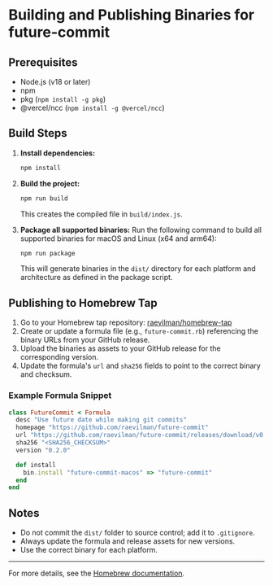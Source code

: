 # Building and Publishing Binaries for future-commit

## Prerequisites
- Node.js (v18 or later)
- npm
- pkg (`npm install -g pkg`)
- @vercel/ncc (`npm install -g @vercel/ncc`)

## Build Steps

1. **Install dependencies:**
   ```sh
   npm install
   ```
2. **Build the project:**
   ```sh
   npm run build
   ```
   This creates the compiled file in `build/index.js`.

3. **Package all supported binaries:**
   Run the following command to build all supported binaries for macOS and Linux (x64 and arm64):

   ```sh
   npm run package
   ```
   This will generate binaries in the `dist/` directory for each platform and architecture as defined in the package script.

## Publishing to Homebrew Tap

1. Go to your Homebrew tap repository: [raevilman/homebrew-tap](https://github.com/raevilman/homebrew-tap)
2. Create or update a formula file (e.g., `future-commit.rb`) referencing the binary URLs from your GitHub release.
3. Upload the binaries as assets to your GitHub release for the corresponding version.
4. Update the formula's `url` and `sha256` fields to point to the correct binary and checksum.

### Example Formula Snippet
```ruby
class FutureCommit < Formula
  desc "Use future date while making git commits"
  homepage "https://github.com/raevilman/future-commit"
  url "https://github.com/raevilman/future-commit/releases/download/v0.2.0/future-commit-macos"
  sha256 "<SHA256_CHECKSUM>"
  version "0.2.0"

  def install
    bin.install "future-commit-macos" => "future-commit"
  end
end
```

## Notes
- Do not commit the `dist/` folder to source control; add it to `.gitignore`.
- Always update the formula and release assets for new versions.
- Use the correct binary for each platform.

---
For more details, see the [Homebrew documentation](https://docs.brew.sh/How-to-Create-and-Maintain-a-Tap).
